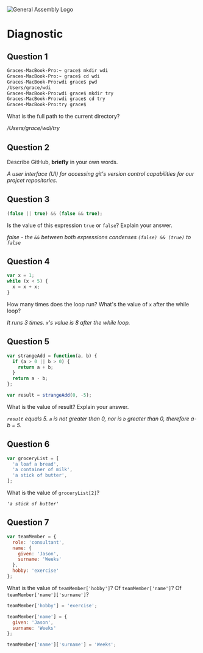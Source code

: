 ![General Assembly Logo](http://i.imgur.com/ke8USTq.png)

# Diagnostic

## Question 1

```sh
Graces-MacBook-Pro:~ grace$ mkdir wdi
Graces-MacBook-Pro:~ grace$ cd wdi
Graces-MacBook-Pro:wdi grace$ pwd
/Users/grace/wdi
Graces-MacBook-Pro:wdi grace$ mkdir try
Graces-MacBook-Pro:wdi grace$ cd try
Graces-MacBook-Pro:try grace$
```

What is the full path to the current directory?

_/Users/grace/wdi/try_

## Question 2

Describe GitHub, **briefly** in your own words.

_A user interface (UI) for accessing git's version control capabilities for our projcet repositories._

## Question 3

```js
(false || true) && (false && true);
```

Is the value of this expression `true` or `false`?  Explain your answer.

_false - the `&&` between both expressions condenses `(false) && (true)` to `false`_

## Question 4

```js
var x = 1;
while (x < 5) {
  x = x + x;
}
```

How many times does the loop run?  What's the value of `x` after the while loop?

_It runs 3 times. `x`'s value is 8 after the while loop._

## Question 5

```js
var strangeAdd = function(a, b) {
  if (a > 0 || b > 0) {
    return a + b;
  }
  return a - b;
};

var result = strangeAdd(0, -5);
```

What is the value of result?  Explain your answer.

_`result` equals 5. `a` is not greater than 0, nor is `b` greater than 0, therefore a-b = 5._

## Question 6

```js
var groceryList = [
  'a loaf a bread',
  'a container of milk',
  'a stick of butter',
];
```

What is the value of `groceryList[2]`?

_`'a stick of butter'`_

## Question 7

```js
var teamMember = {
  role: 'consultant',
  name: {
    given: 'Jason',
    surname: 'Weeks'
  },
  hobby: 'exercise'
};
```

What is the value of `teamMember['hobby']`?  Of `teamMember['name']`?  Of
`teamMember['name']['surname']`?

```javascript
teamMember['hobby'] = 'exercise';

teamMember['name'] = {
  given: 'Jason',
  surname: 'Weeks'
};

teamMember['name']['surname'] = 'Weeks';
```
